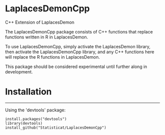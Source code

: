 LaplacesDemonCpp
=============

C++ Extension of LaplacesDemon

The LaplacesDemonCpp package consists of C++ functions that replace functions written in R in LaplacesDemon.

To use LaplacesDemonCpp, simply activate the LaplacesDemon library, then activate the LaplacesDemonCpp library, and any C++ functions here will replace the R functions in LaplacesDemon.

This package should be considered experimental until further along in development.

# Installation #
---

Using the 'devtools' package:

    install.packages("devtools")
    library(devtools)
    install_github("Statisticat/LaplacesDemonCpp")


